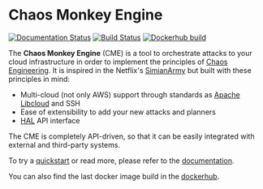 # Chaos Monkey Engine

[![Documentation Status](https://img.shields.io/badge/docs-latest-brightgreen.svg?style=flat)](http://chaos-monkey-engine.readthedocs.io/?badge=latest) [![Build Status](https://travis-ci.org/BBVA/chaos-monkey-engine.svg?branch=master)](https://travis-ci.org/BBVA/chaos-monkey-engine) [![Dockerhub build](https://img.shields.io/docker/automated/bbvalabs/chaos-monkey-engine.svg)](https://hub.docker.com/r/bbvalabs/chaos-monkey-engine/)

The **Chaos Monkey Engine** (CME) is a tool to orchestrate attacks to your cloud infrastructure in order to implement the principles of [Chaos Engineering](http://principlesofchaos.org). It is inspired in the Netflix's [SimianArmy](https://github.com/Netflix/SimianArmy) but built with these principles in mind:

- Multi-cloud (not only AWS) support through standards as [Apache Libcloud](https://libcloud.apache.org/) and SSH
- Ease of extensibility to add your new attacks and planners
- [HAL](https://en.wikipedia.org/wiki/Hypertext_Application_Language) API interface

The CME is completely API-driven, so that it can be easily integrated with external and third-party systems.

To try a [quickstart](http://chaos-monkey-engine.readthedocs.io/quickstart.html#quickstart) or read more, please refer to the [documentation](http://chaos-monkey-engine.readthedocs.io/).

You can also find the last docker image build in the [dockerhub](https://hub.docker.com/r/bbvalabs/chaos-monkey-engine/).

